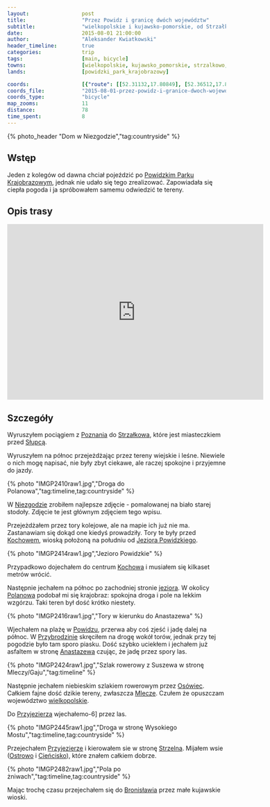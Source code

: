```yaml
---
layout:                 post
title:                  "Przez Powidz i granicę dwóch województw"
subtitle:               "wielkopolskie i kujawsko-pomorskie, od Strzałkowa do Strzelna"
date:                   2015-08-01 21:00:00
author:                 "Aleksander Kwiatkowski"
header_timeline:        true
categories:             trip
tags:                   [main, bicycle]
towns:                  [wielkopolskie, kujawsko_pomorskie, strzalkowo, powidz, orchowo, jeziora_wielkie, strzelno]
lands:                  [powidzki_park_krajobrazowy]

coords:                 [{"route": [[52.31132,17.80849], [52.36512,17.88866], [52.36397,17.93930], [52.41112,17.90909], [52.45162,18.02341], [52.48676,18.04436], [52.48017,18.08607], [52.53889,18.14547], [52.56467,18.10547], [52.62150,18.16006], [52.62182,18.12555], [52.64567,18.11594]], "type": "bicycle"}]
coords_file:            "2015-08-01-przez-powidz-i-granice-dwoch-wojewodztw.json"
coords_type:            "bicycle"
map_zooms:              11
distance:               78
time_spent:             8
---
```


[vimeo-1]:               https://vimeo.com/135293381
[vimeo-2]:               https://vimeo.com/135331028
[vimeo-3]:               https://vimeo.com/135346227
[vimeo-4]:               https://vimeo.com/135350065
[vimeo-5]:               https://vimeo.com/135355794
[vimeo-6]:               https://vimeo.com/135615650
[vimeo-7]:               https://vimeo.com/135699638
[vimeo-8]:               https://vimeo.com/135737760
[vimeo-9]:               https://vimeo.com/135739799

[wiki-powidzki-park]:      https://pl.wikipedia.org/wiki/Powidzki_Park_Krajobrazowy
[wiki-jezioro-powidzkie]:  https://pl.wikipedia.org/wiki/Jezioro_Powidzkie
[wiki-poznan]:             https://pl.wikipedia.org/wiki/Pozna%C5%84
[wiki-strzalkowo]:         https://pl.wikipedia.org/wiki/Strza%C5%82kowo_(wojew%C3%B3dztwo_wielkopolskie)
[wiki-slupca]:             https://pl.wikipedia.org/wiki/S%C5%82upca
[wiki-niezgoda]:           https://pl.wikipedia.org/wiki/Niezgoda_(wojew%C3%B3dztwo_wielkopolskie)
[wiki-kochowo]:            https://pl.wikipedia.org/wiki/Kochowo
[wiki-polanowa]:           https://pl.wikipedia.org/wiki/Polanowo_(powiat_s%C5%82upecki)
[wiki-powidz]:             https://pl.wikipedia.org/wiki/Powidz_(wojew%C3%B3dztwo_wielkopolskie)
[wiki-przybrodzin]:        https://pl.wikipedia.org/wiki/Przybrodzin
[wiki-anastazewo]:         https://pl.wikipedia.org/wiki/Anastazewo
[wiki-osowiec]:            https://pl.wikipedia.org/wiki/Os%C3%B3wiec_(powiat_s%C5%82upecki)
[wiki-mlecze]:             https://pl.wikipedia.org/wiki/Mlecze
[wiki-wielkopolskie]:      https://pl.wikipedia.org/wiki/Wojew%C3%B3dztwo_wielkopolskie
[wiki-przyjezierze]:       https://pl.wikipedia.org/wiki/Przyjezierze_(wojew%C3%B3dztwo_kujawsko-pomorskie)
[wiki-strzelno]:           https://pl.wikipedia.org/wiki/Strzelno
[wiki-ostrowo]:            https://pl.wikipedia.org/wiki/Ostrowo_(wie%C5%9B_w_powiecie_mogile%C5%84skim)
[wiki-ciensisko]:          https://pl.wikipedia.org/wiki/Ciencisko
[wiki-bronislaw]:          https://pl.wikipedia.org/wiki/Bronis%C5%82aw_(powiat_mogile%C5%84ski)

{% photo_header "Dom w Niezgodzie","tag:countryside" %}

Wstęp
-----

Jeden z kolegów od dawna chciał pojeździć po [Powidzkim Parku Krajobrazowym][wiki-powidzki-park],
jednak nie udało się tego zrealizować. Zapowiadała się ciepła pogoda i ja spróbowałem samemu
odwiedzić te tereny.

Opis trasy
----------

<iframe height='405' width='590' frameborder='0' allowtransparency='true' scrolling='no' src='https://www.strava.com/activities/359582810/embed/3537dc4e559003b3c45cfcf364eb07e265f36133'></iframe>

Szczegóły
---------

Wyruszyłem pociągiem z [Poznania][wiki-poznan] do [Strzałkowa][wiki-strzalkowo], które
jest miasteczkiem przed [Słupcą][wiki-slupca].

Wyruszyłem na północ przejeżdżając przez tereny wiejskie i leśne.
Niewiele o nich mogę napisać, nie były zbyt ciekawe, ale raczej spokojne i przyjemne
do jazdy.

{% photo "IMGP2410raw1.jpg","Droga do Polanowa","tag:timeline,tag:countryside" %}

W [Niezgodzie][wiki-niezgoda] zrobiłem najlepsze zdjęcie - pomalowanej na biało
starej stodoły. Zdjęcie te jest głównym zdjęciem tego wpisu.

Przejeżdżałem przez tory kolejowe, ale na mapie ich już nie ma. Zastanawiam się
dokąd one kiedyś prowadziły. Tory te były przed [Kochowem][wiki-kochowo],
wioską położoną na południu od [Jeziora Powidzkiego][wiki-jezioro-powidzkie].

{% photo "IMGP2414raw1.jpg","Jezioro Powidzkie" %}

Przypadkowo dojechałem do centrum [Kochowa][wiki-kochowo] i musiałem się
kilkaset metrów wrócić.

Następnie jechałem na północ po zachodniej stronie [jeziora][wiki-jezioro-powidzkie].
W okolicy [Polanowa][wiki-polanowa] podobał mi się krajobraz:
spokojna droga i pole na lekkim wzgórzu. Taki teren był dość krótko niestety.

{% photo "IMGP2416raw1.jpg","Tory w kierunku do Anastazewa" %}

Wjechałem na plażę w [Powidzu][wiki-powidz], przerwa aby coś zjeść i jadę dalej na
północ. W [Przybrodzinie][wiki-przybrodzin] skręciłem na drogę wokół torów,
jednak przy tej pogodzie było tam sporo piasku. Dość szybko uciekłem i jechałem
już asfaltem w stronę [Anastazewa][wiki-anastazewo] czując, że jadę przez
spory las.

{% photo "IMGP2424raw1.jpg","Szlak rowerowy z Suszewa w stronę Mleczy/Gaju","tag:timeline" %}

Następnie jechałem niebieskim szlakiem rowerowym przez [Osówiec][wiki-osowiec].
Całkiem fajne dość dzikie tereny, zwłaszcza [Mlecze][wiki-mlecze]. Czułem że opuszczam
województwo [wielkopolskie][wiki-wielkopolskie].

Do [Przyjezierza][wiki-przyjezierze] wjechałemo-6] przez las.

{% photo "IMGP2445raw1.jpg","Droga w stronę Wysokiego Mostu","tag:timeline,tag:countryside" %}

Przejechałem [Przyjezierze][wiki-przyjezierze] i kierowałem sie w stronę [Strzelna][wiki-strzelno].
Mijałem wsie ([Ostrowo][wiki-ostrowo] i [Cieńcisko][wiki-ciensisko]),
które znałem całkiem dobrze.

{% photo "IMGP2482raw1.jpg","Pola po żniwach","tag:timeline,tag:countryside" %}

Mając trochę czasu przejechałem się do [Bronisławia][wiki-bronislaw] przez małe
kujawskie wioski.
